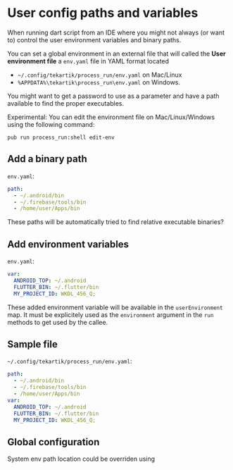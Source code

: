 # User config paths and variables

When running dart script from an IDE where you might not always (or want to) control the user environment variables
and binary paths.

You can set a global environment in an external file that will called the **User environment file** a `env.yaml` file in 
YAML format located

- `~/.config/tekartik/process_run/env.yaml` on Mac/Linux
- `%APPDATA%\tekartik\process_run\env.yaml` on Windows.

You might want to get a password to use as a parameter and have a path available to find the proper executables.

Experimental: You can edit the environment file on Mac/Linux/Windows using the following
command:

```
pub run process_run:shell edit-env
```

## Add a binary path

`env.yaml`:
```yaml
path:
  - ~/.android/bin
  - ~/.firebase/tools/bin
  - /home/user/Apps/bin
```

These paths will be automatically tried to find relative executable binaries?

## Add environment variables

`env.yaml`:
```yaml
var:
  ANDROID_TOP: ~/.android
  FLUTTER_BIN: ~/.flutter/bin
  MY_PROJECT_ID: WKDL_456_Q;
```

These added environment variable will be available in the `userEnvironment` map. It must be explicitely used as the
`environment` argument in the `run` methods to get used by the callee.

## Sample file

`~/.config/tekartik/process_run/env.yaml`:
```yaml
path:
  - ~/.android/bin
  - ~/.firebase/tools/bin
  - /home/user/Apps/bin
var:
  ANDROID_TOP: ~/.android
  FLUTTER_BIN: ~/.flutter/bin
  MY_PROJECT_ID: WKDL_456_Q;
```

## Global configuration

System env path location could be overriden using